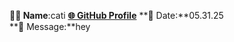 

**🧑‍💻 Name**:cati 
[**🌐 GitHub Profile**](https://github.com/Nafiseh17086) 
**📅 Date:**05.31.25  
**💬 Message:**hey 
